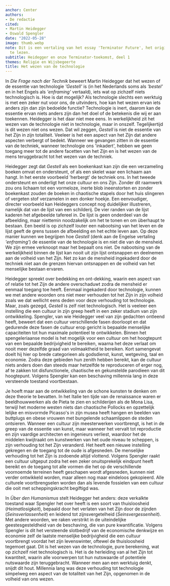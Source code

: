 ```yaml
---
anchor: Center
authors:
- De redactie
cited:
- Martin Heidegger
- Oswald Spengler
date: "2022-05-28"
image: thumb.webp
note: Dit is een vertaling van het essay 'Terminator Future', het origineel is [hier](https://astralflight.substack.com/p/terminator-future)
  te lezen.
subtitle: Heidegger en onze Terminator-toekomst, deel 1
themes: Religie en Wijsbegeerte
title: Het wezen van de technologie
---
```


In _Die Frage nach der Technik_ beweert Martin Heidegger dat het wezen of de essentie van technologie _'Gestell'_ is (in het Nederlands soms als _'bestel'_ en in het Engels als _'enframing'_ vertaald), iets wat op zichzelf niets technologisch is. Hoe is dat mogelijk? Als technologie slechts een werktuig is met een zeker nut voor ons, de uitvinders, hoe kan het wezen ervan iets anders zijn dan zijn bedoelde functie? Technologie is inert, daarom kan de essentie ervan niets anders zijn dan het doel of de betekenis die wij er aan toekennen. Heidegger is het daar niet mee eens. In werkelijkheid zit het wezen van de technologie niet in technologie, maar in onszelf. Tegelijkertijd is dit wezen niet ons wezen. Dat wil zeggen, _Gestell_ is niet de essentie van het Zijn in zijn totaliteit. Veeleer is het een aspect van het Zijn dat andere aspecten verbergt of bedekt. Wanneer we gevangen zitten in de essentie van de techniek, wanneer technologie ons 'inkadert', hebben we geen toegang meer tot de andere facetten van het Zijn en is het wezen van de mens teruggebracht tot het wezen van de techniek.

Heidegger zegt dat _Gestell_ als een boekenkast kan zijn die een verzameling boeken omvat en ondersteunt, of als een skelet waar een lichaam aan hangt. In het eerste voorbeeld 'herbergt' de techniek ons. In het tweede ondersteunt en onderligt het onze cultuur en ons Zijn. Zonder dit raamwerk zou ons lichaam tot een vormeloze, inerte blob ineenstorten en zonder boekenkast zouden de boeken in chaotische stapels door het huis slingeren of vergeten stof verzamelen in een donker hoekje. Een eenvoudiger, directer voorbeeld kan Heideggers concept nog duidelijker illustreren, namelijk dat van de lijst van een schilderij. De vier randen van de lijst kaderen het afgebeelde tafereel in. De lijst is geen onderdeel van de afbeelding, maar niettemin noodzakelijk om het te tonen en om überhaupt te bestaan. Een beeld is op zichzelf louter een nabootsing van het leven en de lijst geeft de grens tussen de afbeelding en het echte leven aan. Op deze manier kunnen we begrijpen hoe _Gestell_ (denk aan de Engelse vertaling _'enframing'_) de essentie van de technologie is en niet die van de mensheid. We zijn ermee verknoopt maar het bepaalt ons niet. De nabootsing van de werkelijkheid binnen de lijst kan nooit uit zijn lijst ontsnappen en deelnemen aan de volheid van het Zijn. Net zo kan de mensheid ingekaderd door de techniek niet aan de grenzen hiervan ontsnappen en de volheid van het menselijke bestaan ervaren. 
 
Heidegger spreekt over bedekking en ont-dekking, waarin een aspect van of relatie tot het Zijn de andere overschaduwt zodra de mensheid er eenmaal toegang toe heeft. Eenmaal ingekaderd door technologie, kunnen we met andere woorden ons niet meer verhouden tot het Zijn in zijn volheid zoals we dat wellicht eens deden voor deze verhouding tot technologie. Maar, zoals gezegd, _Gestell_ is zelf niet technologisch. Het is veeleer een instelling die een cultuur in zijn greep heeft in een zeker stadium van zijn ontwikkeling. Spengler, van wie Heidegger veel van zijn gedachten ontleend heeft, beweert dat een cultuur verschillende fasen doorloopt en dat gedurende deze fasen de cultuur erop gericht is bepaalde menselijke capaciteiten tot hun maximale potentieel te ontwikkelen. Binnen het spengeleriaanse model is het mogelijk voor een cultuur om het hoogtepunt van een bepaalde bedrijvigheid te bereiken, waarna het deze verlaat om nooit meer dezelfde graad van volmaaktheid te bereiken. Kort samengevat doelt hij hier op brede categorieen als godsdienst, kunst, wetgeving, taal en economie. Zodra deze gebieden hun zenith hebben bereikt, kan de cultuur niets anders doen dan steeds maar hetzelfde te reproduceren of erger nog, af te zakken tot disfunctionele, chaotische en gekunstelde parodieen van dit hoogtepunt. Volgens Spengler kan een beschaving millennia lang in deze versteende toestand voortbestaan.
 
Je hoeft maar aan de ontwikkeling van de schone kunsten te denken om deze theorie te bevatten. In het Italie ten tijde van de renaissance waren er beeldhouwwerken als de Pieta te zien en schilderijen als de Mona Lisa, terwijl het moderne westen niets dan chaotische Pollocks en opzettelijk lelijke en misvormde Picasso's in zijn musea heeft hangen en beelden van buttplugs en obese vrouwen met bungelende schaamlippen de steden ontsieren. Wanneer een cultuur zijn meesterwerken voortbrengt, is het in de greep van de essentie van kunst, maar wanneer het vervalt tot reproductie en zijn vaardige architecten en ingenieurs verliest, waardoor het de middelen kwijtraakt om kunstwerken van het oude niveau te scheppen, is zijn verhouding tot het Zijn veranderd. Het heeft een nieuwe instelling gekregen en de toegang tot de oude is afgesneden. De menselijke verhouding tot het Zijn is zodoende altijd vlottend. Volgens Spengler raakt een cultuur uitgeput zodra het een zeker onuitsprekelijk eindpunt heeft bereikt en de toegang tot alle vormen die het op de verschillende voornoemde terreinen heeft geschapen wordt afgesneden, kunnen niet verder ontwikkeld worden, maar alleen nog maar eindeloos gekopieerd. Alle culturele voortbrengselen worden dan als levende fossielen van een cultuur die ooit met scheppingskracht begiftigd was. 
 
In _Über den Humanismus_ stelt Heidegger het anders: deze verkalkte toestand waar Spengler het over heeft is een soort van thuisloosheid (_Heimatlosigkeit_), bepaald door het verlaten van het Zijn door de zijnden (_Seinsverlassenheit_) en leidend tot zijnsvergetelheid (_Seinsvergessenheit_). Met andere woorden, we raken verstrikt in de uiteindelijke geestesgesteldheid van de beschaving, die van pure kwantificatie. Volgens Spengler is dit het versteende slotbedrijf van de economische denkwijze en economie zelf de laatste menselijke bedrijvigheid die een cultuur voortbrengt voordat het zijn levenswinter, oftewel de thuisloosheid tegemoet gaat. Dit is het wezen van de technologie, pure berekening, wat op zichzelf niet technologisch is. Het is de herleiding van al het Zijn tot kwantiteit, waarin alle voorwerpen tot hun nutswaarde of potentiele nutswaarde zijn teruggebracht. Wanneer men aan een werktuig denkt, snijdt dit hout. Millennia lang was deze verhouding tot technologie simpelweg een aspect van de totaliteit van het Zijn, opgenomen in de volheid van ons wezen.
